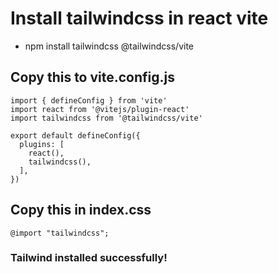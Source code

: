 # Install tailwindcss in react vite
- npm install tailwindcss @tailwindcss/vite

## Copy this to vite.config.js
```
import { defineConfig } from 'vite'
import react from '@vitejs/plugin-react'
import tailwindcss from '@tailwindcss/vite'

export default defineConfig({
  plugins: [
    react(),
    tailwindcss(),
  ],
})
```

## Copy this in index.css
```
@import "tailwindcss";

```

### Tailwind installed successfully!